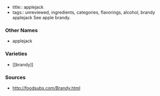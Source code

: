 - title:: applejack
- tags:: unreviewed, ingredients, categories, flavorings, alcohol, brandy
applejack See apple brandy.

### Other Names

* applejack

### Varieties

* [[brandy]]

### Sources
* http://foodsubs.com/Brandy.html
